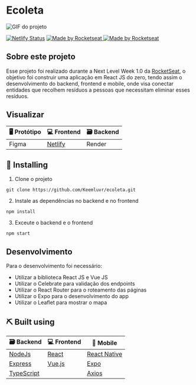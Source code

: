 # Ecoleta

![GIF do projeto](https://github.com/Keemluvr/ecoleta/blob/master/demo.gif)

[![Netlify Status](https://api.netlify.com/api/v1/badges/d8e232ff-8521-401c-8857-dddb990b505d/deploy-status)](https://app.netlify.com/sites/ecoleta-keemluvr/deploys)
  <a href="https://rocketseat.com.br">
    <img alt="Made by Rocketseat" src="https://img.shields.io/badge/made%20by-Rocketseat-%237519C1">
  </a>
  <a href="https://rocketseat.com.br">
    <img alt="Made by Rocketseat" src="https://img.shields.io/badge/NLW-1.0-blueviolet">
  </a>

## Sobre este projeto

  Esse projeto foi realizado durante a Next Level Week 1.0 da [RocketSeat](https://www.rocketseat.com.br/), o objetivo foi construir uma aplicação em React JS do zero, tendo assim o desenvolvimento do backend, frontend e mobile, onde visa conectar entidades que recolhem resíduos a pessoas que necessitam eliminar esses resíduos.

## Visualizar <a name = "deployment"></a>

| 🖥 Protótipo                                                                                         | 💻 Frontend                                | 🗃 Backend                                       |
| --------------------------------------------------------------------------------------------------- | ------------------------------------------ | ----------------------------------------------- |
| Figma | [Netlify](ecoleta-keemluvr.netlify.app) | Render |

## 🏁 Installing <a name = "getting_started"></a>

1. Clone o projeto
```
git clone https://github.com/Keemluvr/ecoleta.git
```

2. Instale as dependências no backend e no frontend
```
npm install
```

3. Exceute o backend e o frontend
```
npm start
```

## Desenvolvimento

Para o desenvolvimento foi necessário:

- Utilizar a biblioteca React JS e Vue JS
- Utilizar o Celebrate para validação dos endpoints
- Utilizar o React Router para o roteamento das páginas
- Utilizar o Expo para o desenvolvimento do app
- Utilizar o Leaflet para mostrar o mapa
  
## ⛏️ Built using <a name = "built_using"></a>

🗃 Backend                            | 💻 Frontend                               | 📱 Mobile
------------------------------------- | -------------------------------------- | -----------------------------------------
[NodeJs](https://nodejs.org/en/)      | [React](https://pt-br.reactjs.org)     | [React Native](https://reactnative.dev)
[Express](https://expressjs.com/)     | [Vue.js](https://vuejs.org/)           | [Expo](https://expo.io)
[TypeScript](https://www.typescriptlang.org)|                                  | [Axios](https://github.com/axios/axios)
   

